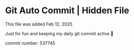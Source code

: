 # Git Auto Commit | Hidden File

This file was added Feb 12, 2025

Just for fun and keeping my daily git commit active 🤪

commit number: 537745
